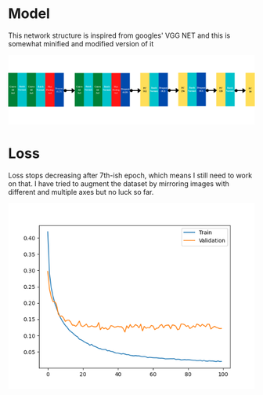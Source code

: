 # Model

This network structure is inspired from googles' VGG NET and this is somewhat minified and modified version of it

![Network][network]


# Loss

Loss stops decreasing after 7th-ish epoch, which means I still need to work on that. I have tried to augment the dataset by mirroring images with different and multiple axes but no luck so far.

![Loss Plot][loss-plot]

[loss-plot]: plot.png
[network]: Network.png
